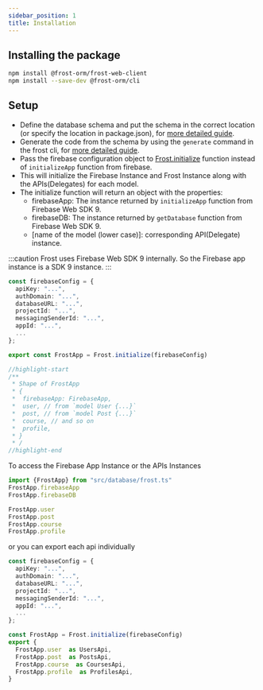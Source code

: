 ```yaml
---
sidebar_position: 1
title: Installation
---
```


## Installing the package

```bash npm2yarn
npm install @frost-orm/frost-web-client
npm install --save-dev @frost-orm/cli 
```

## Setup

- Define the database schema and put the schema in the correct location (or specify the location in package.json), for [more detailed guide](./define-schema.mdx).
- Generate the code from the schema by using the `generate` command in the frost cli, for [more detailed guide](./generate-the-implementation).
- Pass the firebase configuration object to [Frost.initialize](../../api/classes/Frost#initialize) function instead of `initializeApp` function from firebase.
- This will initialize the Firebase Instance and Frost Instance along with the APIs(Delegates) for each model.
- The initialize function will return an object with the properties:
  - firebaseApp: The instance returned by `initializeApp` function from Firebase Web SDK 9.
  - firebaseDB: The instance returned by `getDatabase` function from Firebase Web SDK 9.
  - [name of the model (lower case)]: corresponding API(Delegate) instance.
  
:::caution
Frost uses Firebase Web SDK 9 internally. So the Firebase app instance is a SDK 9 instance.
:::

```typescript title="src/database/frost.ts"
const firebaseConfig = {
  apiKey: "...",
  authDomain: "...",
  databaseURL: "...",
  projectId: "...",
  messagingSenderId: "...",
  appId: "...",
  ...
};

export const FrostApp = Frost.initialize(firebaseConfig)

//highlight-start
/**
 * Shape of FrostApp
 * {
 *  firebaseApp: FirebaseApp,
 *  user, // from `model User {...}`
 *  post, // from `model Post {...}`
 *  course, // and so on
 *  profile,
 * }
 * /
//highlight-end

```

To access the Firebase App Instance or the APIs Instances

```ts
import {FrostApp} from "src/database/frost.ts"
FrostApp.firebaseApp
FrostApp.firebaseDB

FrostApp.user
FrostApp.post
FrostApp.course
FrostApp.profile
```

or you can export each api individually

```ts title="src/database/frost.ts"
const firebaseConfig = {
  apiKey: "...",
  authDomain: "...",
  databaseURL: "...",
  projectId: "...",
  messagingSenderId: "...",
  appId: "...",
  ...
};

const FrostApp = Frost.initialize(firebaseConfig)
export {
  FrostApp.user  as UsersApi,
  FrostApp.post  as PostsApi,
  FrostApp.course  as CoursesApi,
  FrostApp.profile  as ProfilesApi,
}
```
